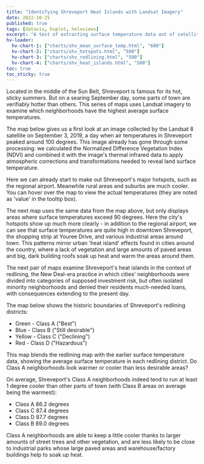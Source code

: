 ```yaml
---
title: "Identifying Shreveport Heat Islands with Landsat Imagery"
date: 2022-10-25
published: true
tags: [datavis, hvplot, holoviews]
excerpt: "A test of extracting surface temperature data out of satellite images"
hv-loader:
  hv-chart-1: ["charts/shv_mean_surface_temp.html", "600"]
  hv-chart-2: ["charts/shv_hotspots.html", "500"]
  hv-chart-3: ["charts/shv_redlining.html", "500"]
  hv-chart-4: ["charts/shv_heat_islands.html", "500"]
toc: true
toc_sticky: true
---
```


Located in the middle of the Sun Belt, Shreveport is famous for its hot, sticky summers. But on a searing September day, some parts of town are verifiably hotter than others. This series of maps uses Landsat imagery to examine which neighborhoods have the highest average surface temperatures.

The map below gives us a first look at an image collected by the Landsat 8 satellite on September 3, 2019, a day when air temperatures in Shreveport peaked around 100 degrees. This image already has gone through some processing: we calculated the Normalized Difference Vegetation Index (NDVI) and combined it with the image's thermal infrared data to apply atmospheric corrections and transformations needed to reveal land surface temperature. 

Here we can already start to make out Shreveport's major hotspots, such as the regional airport. Meanwhile rural areas and suburbs are much cooler. You can hover over the map to view the actual temperatures (they are noted as 'value' in the tooltip box). 

<div id="hv-chart-1"></div>

The next map uses the same data from the map above, but only displays areas where surface temperatures exceed 90 degrees. Here the city's hotspots show up much more clearly - in addition to the regional airport, we can see that surface temperatures are quite high in downtown Shreveport, the shopping strip at Youree Drive, and various industrial areas around town. This patterns mirror urban 'heat island' effects found in cities around the country, where a lack of vegetation and large amounts of paved areas and big, dark building roofs soak up heat and warm the areas around them. 

<div id="hv-chart-2"></div>

The next pair of maps examine Shreveport's heat islands in the context of redlining, the New Deal-era practice in which cities' neighborhoods were divided into categories of supposed investment risk, but often isolated minority neighborhoods and denied their residents much-needed loans, with consequences extending to the present day. 

The map below shows the historic boundaries of Shreveport's redlining districts:
* Green - Class A ("Best")
* Blue - Class B ("Still desirable")
* Yellow - Class C ("Declining")
* Red - Class D ("Hazardous")

<div id="hv-chart-3"></div>

This map blends the redlining map with the earlier surface temperature data, showing the average surface temperature in each redlining district. Do Class A neighborhoods look warmer or cooler than less desirable areas?

<div id="hv-chart-4"></div>

On average, Shreveport's Class A neighborhoods indeed tend to run at least 1 degree cooler than other parts of town (with Class B areas on average being the warmest):

* Class A    86.2 degrees
* Class C    87.4 degrees
* Class D    87.7 degrees
* Class B    89.0 degrees

Class A neighborhoods are able to keep a little cooler thanks to larger amounts of street trees and other vegetation, and are less likely to be close to industrial parks whose large paved areas and warehouse/factory buildings help to soak up heat. 
